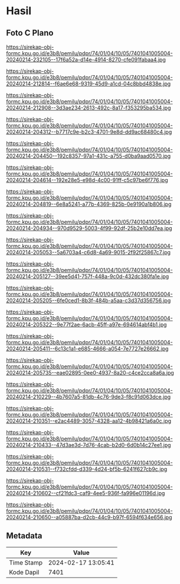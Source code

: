 # Hasil

## Foto C Plano

https://sirekap-obj-formc.kpu.go.id/e3b8/pemilu/pdpr/74/01/04/10/05/7401041005004-20240214-232105--17f6a52a-d14e-4914-8270-cfe091fabaa4.jpg

https://sirekap-obj-formc.kpu.go.id/e3b8/pemilu/pdpr/74/01/04/10/05/7401041005004-20240214-212814--f6ae6e68-9319-45d9-a1cd-04c8bbd4838e.jpg

https://sirekap-obj-formc.kpu.go.id/e3b8/pemilu/pdpr/74/01/04/10/05/7401041005004-20240214-212908--3d3ae234-2613-492c-8a17-f353295ba534.jpg

https://sirekap-obj-formc.kpu.go.id/e3b8/pemilu/pdpr/74/01/04/10/05/7401041005004-20240214-204312--b7717c9e-b2c3-4701-9e8d-dd9ac68480c4.jpg

https://sirekap-obj-formc.kpu.go.id/e3b8/pemilu/pdpr/74/01/04/10/05/7401041005004-20240214-204450--192c8357-97a1-431c-a755-d0ba9aad0570.jpg

https://sirekap-obj-formc.kpu.go.id/e3b8/pemilu/pdpr/74/01/04/10/05/7401041005004-20240214-204614--192e28e5-e98d-4c00-91ff-c5c97be6f776.jpg

https://sirekap-obj-formc.kpu.go.id/e3b8/pemilu/pdpr/74/01/04/10/05/7401041005004-20240214-204819--6e8a5241-a77b-4369-825b-0e9190a1b806.jpg

https://sirekap-obj-formc.kpu.go.id/e3b8/pemilu/pdpr/74/01/04/10/05/7401041005004-20240214-204934--970d9529-5003-4f99-92df-25b2e10dd7ea.jpg

https://sirekap-obj-formc.kpu.go.id/e3b8/pemilu/pdpr/74/01/04/10/05/7401041005004-20240214-205053--5a6703a4-c6d8-4a69-9015-2f92f25867c7.jpg

https://sirekap-obj-formc.kpu.go.id/e3b8/pemilu/pdpr/74/01/04/10/05/7401041005004-20240214-205127--39ee5d41-757f-448a-9c0d-432dc380fa1e.jpg

https://sirekap-obj-formc.kpu.go.id/e3b8/pemilu/pdpr/74/01/04/10/05/7401041005004-20240214-205205--6fe0ced1-8b3f-484b-a5aa-c3d37d356756.jpg

https://sirekap-obj-formc.kpu.go.id/e3b8/pemilu/pdpr/74/01/04/10/05/7401041005004-20240214-205322--9e77f2ae-6acb-45ff-a97e-694614abf4b1.jpg

https://sirekap-obj-formc.kpu.go.id/e3b8/pemilu/pdpr/74/01/04/10/05/7401041005004-20240214-205411--6c13c1a1-e685-4666-a054-7e7727e26662.jpg

https://sirekap-obj-formc.kpu.go.id/e3b8/pemilu/pdpr/74/01/04/10/05/7401041005004-20240214-205735--eae02895-0ee0-4937-8a20-c4ce2cca8a6a.jpg

https://sirekap-obj-formc.kpu.go.id/e3b8/pemilu/pdpr/74/01/04/10/05/7401041005004-20240214-210229--4b7607a5-81db-4c76-9de3-f8c91d063dce.jpg

https://sirekap-obj-formc.kpu.go.id/e3b8/pemilu/pdpr/74/01/04/10/05/7401041005004-20240214-210351--e2ac4489-3057-4328-aa12-4b98421a6a0c.jpg

https://sirekap-obj-formc.kpu.go.id/e3b8/pemilu/pdpr/74/01/04/10/05/7401041005004-20240214-210433--47d3ae3d-7d76-4cab-b2d0-6d0b14c27ee1.jpg

https://sirekap-obj-formc.kpu.go.id/e3b8/pemilu/pdpr/74/01/04/10/05/7401041005004-20240214-210531--f732cfdd-d339-4d24-bf5b-6241f627cb9c.jpg

https://sirekap-obj-formc.kpu.go.id/e3b8/pemilu/pdpr/74/01/04/10/05/7401041005004-20240214-210602--cf21fdc3-caf9-4ee5-936f-fa996e01196d.jpg

https://sirekap-obj-formc.kpu.go.id/e3b8/pemilu/pdpr/74/01/04/10/05/7401041005004-20240214-210650--a05887ba-d2cb-44c9-b97f-6594f634e656.jpg


## Metadata

| Key        | Value               |
| ---------- | ------------------- |
| Time Stamp | 2024-02-17 13:05:41 |
| Kode Dapil | 7401                |



